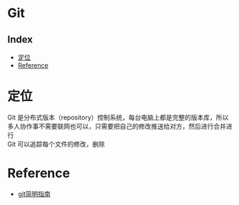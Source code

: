 Git
===

Index
---
- [定位](#定位)
- [Reference](#Reference)

# 定位
Git 是分布式版本（repository）控制系统，每台电脑上都是完整的版本库，所以多人协作事不需要联网也可以，只需要把自己的修改推送给对方，然后进行合并进行</br>
Git 可以追踪每个文件的修改，删除


# Reference
- [git简明指南](https://www.runoob.com/manual/git-guide/)
